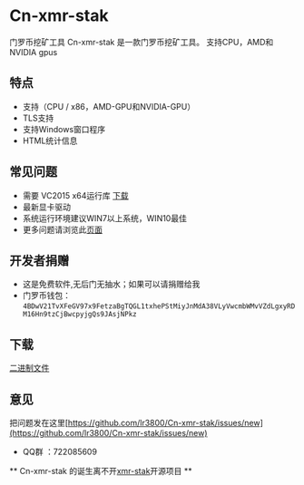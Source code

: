 # Cn-xmr-stak
门罗币挖矿工具
Cn-xmr-stak 是一款门罗币挖矿工具。 支持CPU，AMD和NVIDIA gpus
## 特点
* 支持（CPU / x86，AMD-GPU和NVIDIA-GPU）
* TLS支持
* 支持Windows窗口程序
* HTML统计信息
## 常见问题
* 需要 VC2015 x64运行库 [下载](https://go.microsoft.com/fwlink/?LinkId=746572)
* 最新显卡驱动
* 系统运行环境建议WIN7以上系统，WIN10最佳
* 更多问题请浏览此[页面](https://github.com/fireice-uk/xmr-stak/blob/master/doc/FAQ.md#selockmemoryprivilege-failed)

## 开发者捐赠
* 这是免费软件,无后门无抽水；如果可以请捐赠给我
* 门罗币钱包：
`4BDwV21TvXFeGV97x9FetzaBgTQGL1txhePStMiyJnMdA38VLyVwcmbWMvVZdLgxyRDM16Hn9tzCjBwcpyjgQs9JAsjNPkz`
 

## 下载
[二进制文件](https://github.com/lr3800/Cn-xmr-stak/releases)

## 意见
把问题发在这里[https://github.com/lr3800/Cn-xmr-stak/issues/new](https://github.com/lr3800/Cn-xmr-stak/issues/new)
* QQ群 ：722085609

** Cn-xmr-stak 的诞生离不开[xmr-stak](https://github.com/fireice-uk/xmr-stak)开源项目 **
